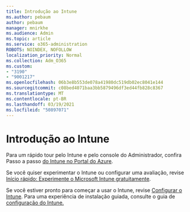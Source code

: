 ```yaml
---
title: Introdução ao Intune
ms.author: pebaum
author: pebaum
manager: mnirkhe
ms.audience: Admin
ms.topic: article
ms.service: o365-administration
ROBOTS: NOINDEX, NOFOLLOW
localization_priority: Normal
ms.collection: Adm_O365
ms.custom:
- "3190"
- "9001217"
ms.openlocfilehash: 06b3e8b553de078a41980dc519db02ec8041e144
ms.sourcegitcommit: c08bed4071baa3bb5879496df3ed44fb828c8367
ms.translationtype: MT
ms.contentlocale: pt-BR
ms.lasthandoff: 03/19/2021
ms.locfileid: "50897071"
---
```

# <a name="getting-started-with-intune"></a>Introdução ao Intune

Para um rápido tour pelo Intune e pelo console do Administrador, confira Passo a passo [do Intune no Portal do Azure](https://docs.microsoft.com/mem/intune/fundamentals/tutorial-walkthrough-endpoint-manager).

Se você quiser experimentar o Intune ou configurar uma avaliação, revise [Início rápido: Experimente o Microsoft Intune gratuitamente](https://docs.microsoft.com/intune/fundamentals/free-trial-sign-up).

Se você estiver pronto para começar a usar o Intune, revise [Configurar o Intune](https://docs.microsoft.com/mem/intune/fundamentals/setup-steps). Para uma experiência de instalação guiada, consulte o guia de [configuração do Intune.](https://admin.microsoft.com/AdminPortal/Home?ref=/modernonboarding/intunesetupguide)